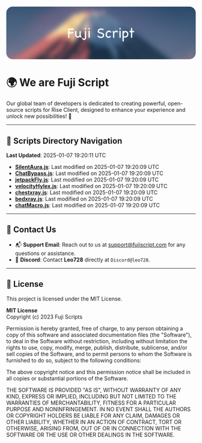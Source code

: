 ![Banner](.github/b.webp)

# 🌍 **We are Fuji Script**

Our global team of developers is dedicated to creating powerful, open-source scripts for Rise Client, designed to enhance your experience and unlock new possibilities! 🌟

---
<!-- SCRIPTS_NAVIGATION_START -->
## 📂 **Scripts Directory Navigation**

**Last Updated**: 2025-01-07 19:20:11 UTC

- **[SilentAura.js](scripts/SilentAura.js)**: Last modified on 2025-01-07 19:20:09 UTC
- **[ChatBypass.js](scripts/ChatBypass.js)**: Last modified on 2025-01-07 19:20:09 UTC
- **[jetpackFly.js](scripts/jetpackFly.js)**: Last modified on 2025-01-07 19:20:09 UTC
- **[velocityHylex.js](scripts/velocityHylex.js)**: Last modified on 2025-01-07 19:20:09 UTC
- **[chestxray.js](scripts/chestxray.js)**: Last modified on 2025-01-07 19:20:09 UTC
- **[bedxray.js](scripts/bedxray.js)**: Last modified on 2025-01-07 19:20:09 UTC
- **[chatMacro.js](scripts/chatMacro.js)**: Last modified on 2025-01-07 19:20:09 UTC

<!-- SCRIPTS_NAVIGATION_END -->

---

## 💬 **Contact Us**  
- 📬 **Support Email**: Reach out to us at [support@fujiscript.com](mailto:support@fujiscript.com) for any questions or assistance.  
- 💬 **Discord**: Contact **Leo728** directly at `Discord@leo728`.

---

## 📜 **License**

This project is licensed under the MIT License.  

**MIT License**  
Copyright (c) 2023 Fuji Scripts  

Permission is hereby granted, free of charge, to any person obtaining a copy of this software and associated documentation files (the "Software"), to deal in the Software without restriction, including without limitation the rights to use, copy, modify, merge, publish, distribute, sublicense, and/or sell copies of the Software, and to permit persons to whom the Software is furnished to do so, subject to the following conditions:  

The above copyright notice and this permission notice shall be included in all copies or substantial portions of the Software.  

THE SOFTWARE IS PROVIDED "AS IS", WITHOUT WARRANTY OF ANY KIND, EXPRESS OR IMPLIED, INCLUDING BUT NOT LIMITED TO THE WARRANTIES OF MERCHANTABILITY, FITNESS FOR A PARTICULAR PURPOSE AND NONINFRINGEMENT. IN NO EVENT SHALL THE AUTHORS OR COPYRIGHT HOLDERS BE LIABLE FOR ANY CLAIM, DAMAGES OR OTHER LIABILITY, WHETHER IN AN ACTION OF CONTRACT, TORT OR OTHERWISE, ARISING FROM, OUT OF OR IN CONNECTION WITH THE SOFTWARE OR THE USE OR OTHER DEALINGS IN THE SOFTWARE.  
